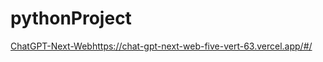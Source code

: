 # pythonProject
[ChatGPT-Next-Web](https://chat-gpt-next-web-five-vert-63.vercel.app/#/)https://chat-gpt-next-web-five-vert-63.vercel.app/#/
